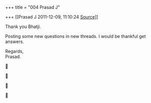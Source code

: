 +++
title = "004 Prasad J"

+++
[[Prasad J	2011-12-09, 11:10:24 [Source](https://groups.google.com/g/samskrita/c/UAgo8GSe7zU)]]



Thank you Bhatji.  
  
Posting some new questions in new threads. I would be thankful get answers.  
  
Regards,  
Prasad.  
  
  









